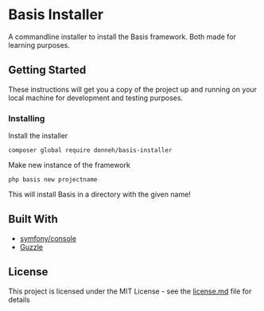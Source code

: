 # Basis Installer

A commandline installer to install the Basis framework. Both made for learning purposes.

## Getting Started

These instructions will get you a copy of the project up and running on your local machine for development and testing purposes.

### Installing


Install the installer
```
composer global require donneh/basis-installer
```

Make new instance of the framework

```
php basis new projectname
```

This will install Basis in a directory with the given name!


## Built With

* [symfony/console](https://github.com/symfony/console)
* [Guzzle](https://github.com/guzzle/guzzle)

## License

This project is licensed under the MIT License - see the [license.md](license.md) file for details
